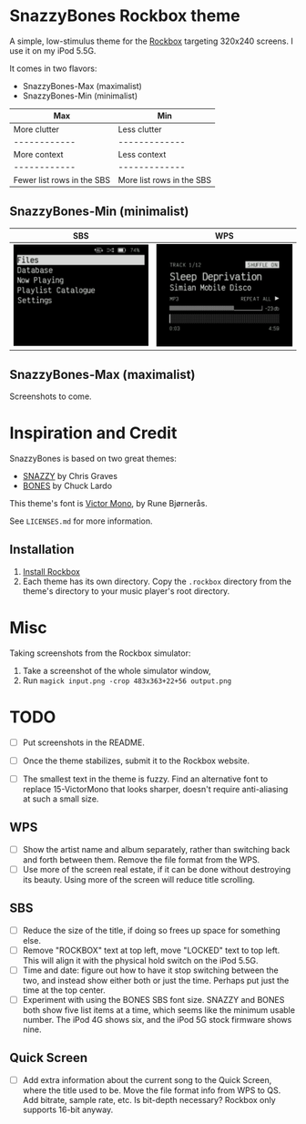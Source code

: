 # SnazzyBones Rockbox theme

A simple, low-stimulus theme for the [Rockbox](https://en.wikipedia.org/wiki/Rockbox) targeting 320x240 screens. I use it on my iPod 5.5G.

It comes in two flavors:
- SnazzyBones-Max (maximalist)
- SnazzyBones-Min (minimalist)


|  Max     | Min      |
|------------|-------------|
| More clutter | Less clutter  |
|------------|-------------|
| More context | Less context   |
|------------|-------------|
| Fewer list rows in the SBS |  More list rows in the SBS |

## SnazzyBones-Min (minimalist)

| SBS      | WPS      |
|------------|-------------|
| <img src="screenshots/min-sbs.png"> | <img src="screenshots/min-wps.png"> | 

## SnazzyBones-Max (maximalist)

Screenshots to come.

# Inspiration and Credit

SnazzyBones is based on two great themes:
- [SNAZZY](https://themes.rockbox.org/index.php?themeid=3627&target=cowond2) by Chris Graves
- [BONES](https://themes.rockbox.org/index.php?themeid=3579&target=cowond2) by Chuck Lardo

This theme's font is [Victor Mono](https://rubjo.github.io/victor-mono/), by Rune Bjørnerås.

See `LICENSES.md` for more information.

## Installation

1. [Install Rockbox](https://www.rockbox.org/download/)
1. Each theme has its own directory. Copy the `.rockbox` directory from the theme's directory to your music player's root directory.


# Misc

Taking screenshots from the Rockbox simulator:
1. Take a screenshot of the whole simulator window,
1. Run `magick input.png -crop 483x363+22+56 output.png`

# TODO

- [ ] Put screenshots in the README.
- [ ] Once the theme stabilizes, submit it to the Rockbox website.
- [ ] The smallest text in the theme is fuzzy. Find an alternative font to replace 15-VictorMono that looks sharper, doesn't require anti-aliasing at such a small size.


## WPS
- [ ] Show the artist name and album separately, rather than switching back and forth between them. Remove the file format from the WPS.
- [ ] Use more of the screen real estate, if it can be done without destroying its beauty. Using more of the screen will reduce title scrolling.

## SBS
- [ ] Reduce the size of the title, if doing so frees up space for something else.
- [ ] Remove "ROCKBOX" text at top left, move "LOCKED" text to top left. This will align it with the physical hold switch on the iPod 5.5G.
- [ ] Time and date: figure out how to have it stop switching between the two, and instead show either both or just the time. Perhaps put just the time at the top center.
- [ ] Experiment with using the BONES SBS font size. SNAZZY and BONES both show five list items at a time, which seems like the minimum usable number. The iPod 4G shows six, and the iPod 5G stock firmware shows nine.

## Quick Screen

- [ ] Add extra information about the current song to the Quick Screen, where the title used to be. Move the file format info from WPS to QS. Add bitrate, sample rate, etc. Is bit-depth necessary? Rockbox only supports 16-bit anyway.
